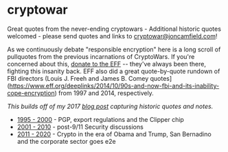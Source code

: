 # cryptowar


Great quotes from the never-ending cryptowars - Additional historic quotes welcomed - please send quotes and links to [cryptowar@joncamfield.com](mailto:cryptowar@joncamfield.com)!

As we continuously debate "responsible encryption" here is a long scroll of pullquotes from the previous incarnations of CryptoWars. If you're concerned about this, <a href="https://supporters.eff.org/donate">donate to the EFF</a> -- they've always been there, fighting this insanity back. EFF also did a great quote-by-quote rundown of FBI directors (Louis J. Freeh and James B. Comey quotes](https://www.eff.org/deeplinks/2014/10/90s-and-now-fbi-and-its-inability-cope-encryption) from 1997 and 2014, respectively.

*This builds off of my 2017 [blog post](https://joncamfield.com/blog/2017.10/we-have-always-been-war-crypto) capturing historic quotes and notes.*

* [1995 - 2000](1995-2000.md) - PGP, export regulations and the Clipper chip
* [2001 - 2010](2001-2010.md) - post-9/11 Security discussions
* [2011 - 2020](2011-2020.md) - Crypto in the era of Obama and Trump, San Bernadino and the corporate sector goes e2e
